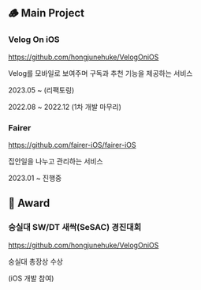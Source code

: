## 🪵 Main Project
### Velog On iOS
https://github.com/hongjunehuke/VelogOniOS
    
Velog를 모바일로 보여주며 구독과 추천 기능을 제공하는 서비스
    
2023.05 ~ (리팩토링)

2022.08 ~ 2022.12 (1차 개발 마무리)

### Fairer
https://github.com/fairer-iOS/fairer-iOS

집안일을 나누고 관리하는 서비스

2023.01 ~ 진행중

## 🏅 Award
### 숭실대 SW/DT 새싹(SeSAC) 경진대회

https://github.com/hongjunehuke/VelogOniOS

숭실대 총장상 수상

(iOS 개발 참여)

